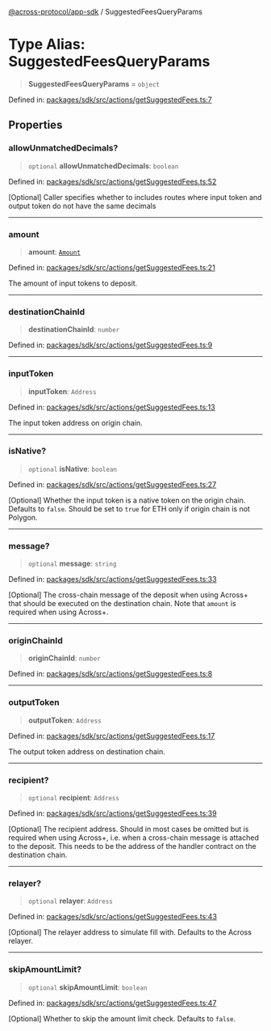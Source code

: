 [@across-protocol/app-sdk](../README.md) / SuggestedFeesQueryParams

# Type Alias: SuggestedFeesQueryParams

> **SuggestedFeesQueryParams** = `object`

Defined in: [packages/sdk/src/actions/getSuggestedFees.ts:7](https://github.com/across-protocol/toolkit/blob/6b29eb5487c0ac0b498f1f420b1793303bd8b70a/packages/sdk/src/actions/getSuggestedFees.ts#L7)

## Properties

### allowUnmatchedDecimals?

> `optional` **allowUnmatchedDecimals**: `boolean`

Defined in: [packages/sdk/src/actions/getSuggestedFees.ts:52](https://github.com/across-protocol/toolkit/blob/6b29eb5487c0ac0b498f1f420b1793303bd8b70a/packages/sdk/src/actions/getSuggestedFees.ts#L52)

[Optional] Caller specifies whether to includes routes where input token
and output token do not have the same decimals

***

### amount

> **amount**: [`Amount`](Amount.md)

Defined in: [packages/sdk/src/actions/getSuggestedFees.ts:21](https://github.com/across-protocol/toolkit/blob/6b29eb5487c0ac0b498f1f420b1793303bd8b70a/packages/sdk/src/actions/getSuggestedFees.ts#L21)

The amount of input tokens to deposit.

***

### destinationChainId

> **destinationChainId**: `number`

Defined in: [packages/sdk/src/actions/getSuggestedFees.ts:9](https://github.com/across-protocol/toolkit/blob/6b29eb5487c0ac0b498f1f420b1793303bd8b70a/packages/sdk/src/actions/getSuggestedFees.ts#L9)

***

### inputToken

> **inputToken**: `Address`

Defined in: [packages/sdk/src/actions/getSuggestedFees.ts:13](https://github.com/across-protocol/toolkit/blob/6b29eb5487c0ac0b498f1f420b1793303bd8b70a/packages/sdk/src/actions/getSuggestedFees.ts#L13)

The input token address on origin chain.

***

### isNative?

> `optional` **isNative**: `boolean`

Defined in: [packages/sdk/src/actions/getSuggestedFees.ts:27](https://github.com/across-protocol/toolkit/blob/6b29eb5487c0ac0b498f1f420b1793303bd8b70a/packages/sdk/src/actions/getSuggestedFees.ts#L27)

[Optional] Whether the input token is a native token on the origin chain.
Defaults to `false`. Should be set to `true` for ETH only if origin chain is not
Polygon.

***

### message?

> `optional` **message**: `string`

Defined in: [packages/sdk/src/actions/getSuggestedFees.ts:33](https://github.com/across-protocol/toolkit/blob/6b29eb5487c0ac0b498f1f420b1793303bd8b70a/packages/sdk/src/actions/getSuggestedFees.ts#L33)

[Optional] The cross-chain message of the deposit when using Across+ that should
be executed on the destination chain. Note that `amount` is required when using
Across+.

***

### originChainId

> **originChainId**: `number`

Defined in: [packages/sdk/src/actions/getSuggestedFees.ts:8](https://github.com/across-protocol/toolkit/blob/6b29eb5487c0ac0b498f1f420b1793303bd8b70a/packages/sdk/src/actions/getSuggestedFees.ts#L8)

***

### outputToken

> **outputToken**: `Address`

Defined in: [packages/sdk/src/actions/getSuggestedFees.ts:17](https://github.com/across-protocol/toolkit/blob/6b29eb5487c0ac0b498f1f420b1793303bd8b70a/packages/sdk/src/actions/getSuggestedFees.ts#L17)

The output token address on destination chain.

***

### recipient?

> `optional` **recipient**: `Address`

Defined in: [packages/sdk/src/actions/getSuggestedFees.ts:39](https://github.com/across-protocol/toolkit/blob/6b29eb5487c0ac0b498f1f420b1793303bd8b70a/packages/sdk/src/actions/getSuggestedFees.ts#L39)

[Optional] The recipient address. Should in most cases be omitted but is required
when using Across+, i.e. when a cross-chain message is attached to the deposit.
This needs to be the address of the handler contract on the destination chain.

***

### relayer?

> `optional` **relayer**: `Address`

Defined in: [packages/sdk/src/actions/getSuggestedFees.ts:43](https://github.com/across-protocol/toolkit/blob/6b29eb5487c0ac0b498f1f420b1793303bd8b70a/packages/sdk/src/actions/getSuggestedFees.ts#L43)

[Optional] The relayer address to simulate fill with. Defaults to the Across relayer.

***

### skipAmountLimit?

> `optional` **skipAmountLimit**: `boolean`

Defined in: [packages/sdk/src/actions/getSuggestedFees.ts:47](https://github.com/across-protocol/toolkit/blob/6b29eb5487c0ac0b498f1f420b1793303bd8b70a/packages/sdk/src/actions/getSuggestedFees.ts#L47)

[Optional] Whether to skip the amount limit check. Defaults to `false`.
